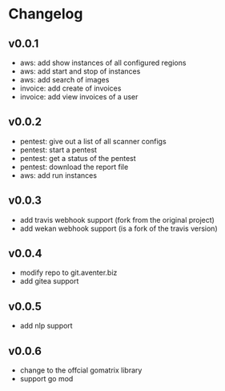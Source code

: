 # Changelog

## v0.0.1

- aws: add show instances of all configured regions
- aws: add start and stop of instances
- aws: add search of images
- invoice: add create of invoices
- invoice: add view invoices of a user

## v0.0.2

- pentest: give out a list of all scanner configs
- pentest: start a pentest
- pentest: get a status of the pentest
- pentest: download the report file
- aws: add run instances

## v0.0.3

- add travis webhook support (fork from the original project)
- add wekan webhook support (is a fork of the travis version)

## v0.0.4

- modify repo to git.aventer.biz
- add gitea support

## v0.0.5

- add nlp support

## v0.0.6

- change to the offcial gomatrix library
- support go mod
